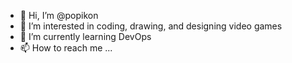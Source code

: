 - 👋 Hi, I’m @popikon
- 👀 I’m interested in coding, drawing, and designing video games
- 🌱 I’m currently learning DevOps
- 📫 How to reach me ...

<!---
popikon/popikon is a ✨ special ✨ repository because its `README.md` (this file) appears on your GitHub profile.
You can click the Preview link to take a look at your changes.
--->
